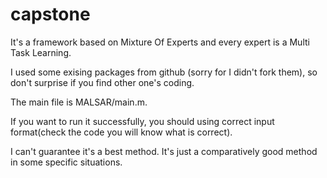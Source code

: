 # capstone
It's a framework based on Mixture Of Experts and every expert is a Multi Task Learning.

I used some exising packages from github (sorry for I didn't fork them), so don't surprise if you find other one's coding.

The main file is MALSAR/main.m.

If you want to run it successfully, you should using correct input format(check the code you will know what is correct).

I can't guarantee it's a best method. It's just a comparatively good method in some specific situations.

